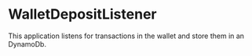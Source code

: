 # WalletDepositListener
This application listens for transactions in the wallet and store them in an DynamoDb.
